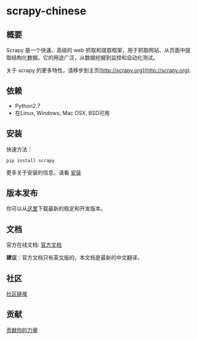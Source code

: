 # scrapy-chinese

## 概要

Scrapy 是一个快速、高级的 web 抓取和提取框架，用于抓取网站、从页面中提取结构化数据。它的用途广泛，从数据挖掘到监控和自动化测试。

关于 scrapy 的更多特性，请移步到主页[http://scrapy.org](http://scrapy.org).

## 依赖

- Python2.7
- 在Linux, Windows, Mac OSX, BSD可用

## 安装

快速方法：

```shell
pip install scrapy
```

更多关于安装的信息，请看 [安装](intro/install.md)


## 版本发布

你可以从[这里](http://scrapy.org/download/)下载最新的稳定和开发版本。


## 文档
官方在线文档: [官方文档](http://doc.scrapy.org/)

**建议**：官方文档只有英文版的，本文档是最新的中文翻译。


## 社区

[社区链接](http://scrapy.org/community/)


## 贡献

[贡献你的力量](docs/contributing.md)
